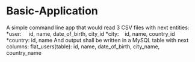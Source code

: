 # Basic-Application

A simple command line app that would read 3 CSV files with next entities:
*user:     id, name, date_of_birth, city_id
*city:    id, name, country_id
*country: id, name
    And output shall be written in a MySQL table with next columns:
flat_users(table): id, name, date_of_birth, city_name, country_name
